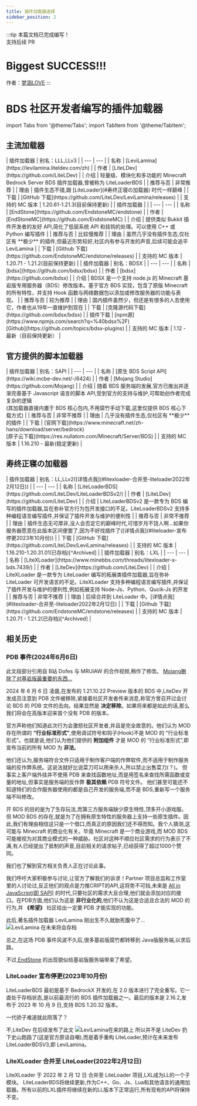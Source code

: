 ```yaml
---
title: 插件加载器选择
sidebar_position: 2
---
```


:::tip
本篇文档已完成编写！<br />
支持后续 PR

# Biggest SUCCESS!!!

作者：[梦涵LOVE](https://github.com/MengHanLOVE1027)
:::

# BDS 社区开发者编写的插件加载器
import Tabs from '@theme/Tabs';
import TabItem from '@theme/TabItem';

## 主流加载器

<Tabs queryString="plugins-loader">
<TabItem value="levilamina" label="LeviLamina">
| 插件加载器 | 别名：LLL,LLv3 |
| --- | --- |
| 名称 | [LeviLamina](https://levilamina.liteldev.com/zh) |
| 作者 | [LiteLDev](https://github.com/LiteLDev) |
| 介绍 | 轻量级、模块化和多功能的 Minecraft Bedrock Server BDS 插件加载器,曾被称为 LiteLoaderBDS |
| 推荐与否 | 非常推荐 |
| 理由 | 插件生态不错,跟 [LiteLoader](#寿终正寝の加载器) 时代一样巅峰 |
| 下载 | [GitHub 下载](https://github.com/LiteLDev/LeviLamina/releases) |
| 支持的 MC 版本 | 1.20.61-1.21.3(目前保持更新) |
</TabItem>
<TabItem value="endstone" label="EndStone">
| 插件加载器 | |
| --- | --- |
| 名称 | [EndStone](https://github.com/EndstoneMC/endstone) |
| 作者 | [EndStoneMC](https://github.com/EndstoneMC) |
| 介绍 | 提供类似 Bukkit 插件开发者的友好 API,简化了低层系统 API 和挂钩的处理。可以使用 C++ 或 Python 编写插件 |
| 推荐与否 | 比较慢推荐 |
| 理由 | 虽然几乎没有插件生态,仅社区有 **极少** 的插件,但最近形势较好,社区内有参与开发的声音,后续可能会追平 LeviLamina |
| 下载 | [Github 下载](https://github.com/EndstoneMC/endstone/releases) |
| 支持的 MC 版本 | 1.20.71 - 1.21.2(目前保持更新) |
</TabItem>
<TabItem value="bdsx" label="BDSX">
| 插件加载器 | 别名：BDSX |
| --- | --- |
| 名称 | [bdsx](https://github.com/bdsx/bdsx) |
| 作者 | [bdsx](https://github.com/bdsx) |
| 介绍 | BDSX 是一个支持 node.js 的 Minecraft 基岩版专用服务器（BDS）修改版本。基于官方 BDS 实现，包含了原版 Minecraft 的所有特性，并支持 Hook 函数与网络数据包以添加或修改服务器的功能与表现。 |
| 推荐与否 | 较为推荐 |
| 理由 | 国内插件虽然少，但还是有很多的人去使用它，作者也从19年一直维护到现在 |
| 下载 | [克隆源代码下载](https://github.com/bdsx/bdsx) |
| 插件下载 | [npm源](https://www.npmjs.com/search?q=%40bdsx%2F)<br />[Github](https://github.com/topics/bdsx-plugins) |
| 支持的 MC 版本 | 1.12 - 最新（目前保持更新） |
</TabItem>
</Tabs>

## 官方提供的脚本加载器
<Tabs queryString="plugins-loader">
<TabItem value="bds-script-api" label="BDS Script API(官方)">
| 插件加载器 | 别名：SAPI |
| --- | --- |
| 名称 | [原生 BDS Script API](https://wiki.mcbe-dev.net/-/6424) |
| 作者 | [Mojang Studio](https://github.com/Mojang) |
| 介绍 | 随着 BDS 服务端的发展,官方已推出并逐渐完善基于 Javascript 语言的脚本 API,受到官方的支持与维护,可帮助创作者完成复杂的逻辑 <br />(其加载器直接内置于 BDS 核心包内,不用腐竹手动下载,这里仅提供 BDS 核心下载方式) |
| 推荐与否 | 非常不推荐 |
| 理由 | 几乎没有插件生态,仅社区有 **极少** 的插件 |
| 下载 | [官网下载](https://www.minecraft.net/zh-hans/download/server/bedrock)<br />[原子云下载](https://res.nullatom.com/Minecraft/Server/BDS) |
| 支持的 MC 版本 | 1.16.210 - 最新(稳定更新) |
</TabItem>
</Tabs>

## 寿终正寝の加载器
<Tabs queryString="plugins-loader">
<TabItem value="liteloader" label="LiteLoader">
| 插件加载器 | 别名：LL,LLv2([详情点我](#litexloader-合并至-liteloader2022年2月12日)) |
| --- | --- |
| 名称 | [LiteLoaderBDS](https://github.com/LiteLDev/LiteLoaderBDSv2/) |
| 作者 | [LiteLDev](https://github.com/LiteLDev) |
| 介绍 | LiteLoaderBDSv2 是一款专为 BDS 编写的插件加载器,旨在弥补官方行为包开发接口的不足。LiteLoaderBDSv2 支持多种编程语言编写插件,并保证了插件开发与维护的便利性 |
| 推荐与否 | 非常不推荐 |
| 理由 | 插件生态无可厚非,没人会否定它的巅峰时代,可惜岁月不饶人啊...如果你服务器愿意在此版本区间便罢了,因为不好找插件了([详情点我](#liteloader-宣布停更2023年10月份)) |
| 下载 | [GitHub 下载](https://github.com/LiteLDev/LeviLamina/releases) |
| 支持的 MC 版本 | 1.16.210-1.20.31.01(已存档)[^Archived] |
</TabItem>
<TabItem value="litexloader" label="LiteXLoader">
| 插件加载器 | 别名：LXL |
| --- | --- |
| 名称 | [LiteXLoader](https://www.minebbs.com/threads/litexloader-x-bds.7439/) |
| 作者 | [LiteDev](https://github.com/LiteLDev) |
| 介绍 | LiteXLoader 是一款专为 LiteLoader 编写的拓展类插件加载器,旨在弥补 LiteLoader 可开发语言的不足。LiteXLoader 支持多种编程语言编写插件,并保证了插件开发与维护的便利性,例如拓展支持 Node-Js、Python、Qucik-Js 的开发 |
| 推荐与否 | 非常不推荐 |
| 理由 | 后续合并到 LiteLoader 中。[详情点我](#litexloader-合并至-liteloader2022年2月12日) |
| 下载 | [Github 下载](https://github.com/EndstoneMC/endstone/releases) |
| 支持的 MC 版本 | 1.20.71 - 1.21.2(已存档)[^Archived] |
</TabItem>
</Tabs>

## 相关历史

### PDB 事件(2024年6月6日)

此文段部分引用自 B站 Dofes 与 MRUIAW 的合作视频,稍作了修改。
[Mojang删除了对基岩版最重要的东西...](https://www.bilibili.com/video/BV1GS421o7Dz/)

2024 年 6 月 6 日 凌晨,在发布的 1.21.10.22 Preview 版本的 BDS 中,LiteDev 开发成员注意到 PDB 文件被移除,紧接着社区开发者传来消息,称官方曾召开过会讨论 BDS 的 PDB 文件的去向。结果显然是 **决定移除**。如果将来都是如此的话,那么我们将会在高版本迎来首个没有 PDB 的版本。

官方声称他们知道此次行为会激怒社区开发者,并且是完全故意的。他们认为 MOD 存在所谓的 **“行业标准形式”**,使用调试符号和钩子(Hook)不是 MOD 的 “行业标准形式”。也就是说,他们认为他们提供的 **附加组件** 才是 MOD 的 “行业标准形式”,即宣布当前的所有 MOD 为 **非法**。

他们还认为,服务端符合文件只适用于制作客户端的作弊软件,而不适用于制作服务端的反作弊系统。这说法就好比说菜刀可以用来杀人,所以禁止出售菜刀(？)。
但事实上客户端外挂并不使用 PDB 来查找函数地址,而是用签名来查找所需函数或变量的地址,但事实是服务端的反作弊 **极其依赖** PDB 符号文件。
他们甚至可能还不知道特们的合作服务器使用的都是自己开发的服务端,而不是 BDS,重新写一个服务端不叫修改。

开 BDS 的目的是为了生存玩法,而第三方服务端缺少原生特性,顶多开小游戏服。但 MOD BDS 的存在,就是为了在拥有原生特性的服务器上支持一些原生插件。因此,我们有理由相信这只是一个借口,而真正的原因我们还不得而知。我个人猜测,这可能与 Minecraft 的商业化有关。毕竟 Minecraft 是一个商业游戏,而 MOD BDS 可能被视为对其商业模式的一种威胁。社区对这种不顺应社区需求的行为表示了不满,有人已经提出了抵制的声音,目前相关的请求帖子,已经获得了超过1000个赞同。

我们也了解到官方相关负责人正在讨论此事。

我们呼吁大家积极参与讨论,让官方了解我们的诉求！Partner 项目总监和工作室里的人讨论过,反正他们的观点是力推CRIPT的API,这将势不可挡,未来是 [All in JavaScript(即 SAPI)](#冷门加载器) 的时代,只要社区的需求大且合理,他们就会添加对应的接口。在PDB方面,他们认为这是 **非行业化的**,他们不认为这是合适且合法的 MOD 的行为,并 **《希望》** 社区给出一定要 PDB 才能实现的功能。

此后,著名插件加载器 LeviLamina 刚出生不久就胎死腹中了...
![LeviLamina 在未来将会存档](./_images/levilamina-will-archived.png)

总之,在这场 PDB 事件风波不久后,很多基岩版腐竹都转移到 Java版服务端,以求后路。

不过,[EndStone](./plugins-loader-choose.md?plugins-loader=endstone#热门加载器) 的出现貌似给基岩版服务端带来了希望。

### LiteLoader 宣布停更(2023年10月份)
LiteLoaderBDS 最初是基于 BedrockX 开发的,在 2.0 版本进行了完全重写。它一直处于存档状态,是以前最流行的 BDS 插件加载器之一。最后的版本是 2.16.2,发布于 2023 年 10 月 9 日,支持 BDS 1.20.32 版本。

一代骄子难道就此陨落了？

不,LiteDev 在后续发布了此文
![LeviLamina在来的路上](./_images/levilamina-is-coming.png)
所以并不是 LiteDev 扔下史山跑路了(这是官方原话自嘲),而是着手重构 LiteLoader,预计在未来发布 LiteLoaderBDSV3,即 LeviLamina。


### LiteXLoader 合并至 LiteLoader(2022年2月12日)
LiteXLoader 于 2022 年 2 月 12 日 合并至 LiteLoader 项目,LXL成为LL的一个子模块。 LiteLoaderBDS将继续更新,作为C++、Go、Js、Lua和其他语言的通用加载器。所有以前的LXL插件将继续在新的LL版本下正常运行,所有现有的API将保持不变。


[^Archived]: 已存档(Archived)：这意味着该项目已经不再活跃或不再被维护。当一个项目被标记为 "Archived" 时,它通常表示项目已经完成或不再进行更新。这可能是由于多种原因,比如项目已经达到其目标,或者开发者已经停止了项目的开发。
